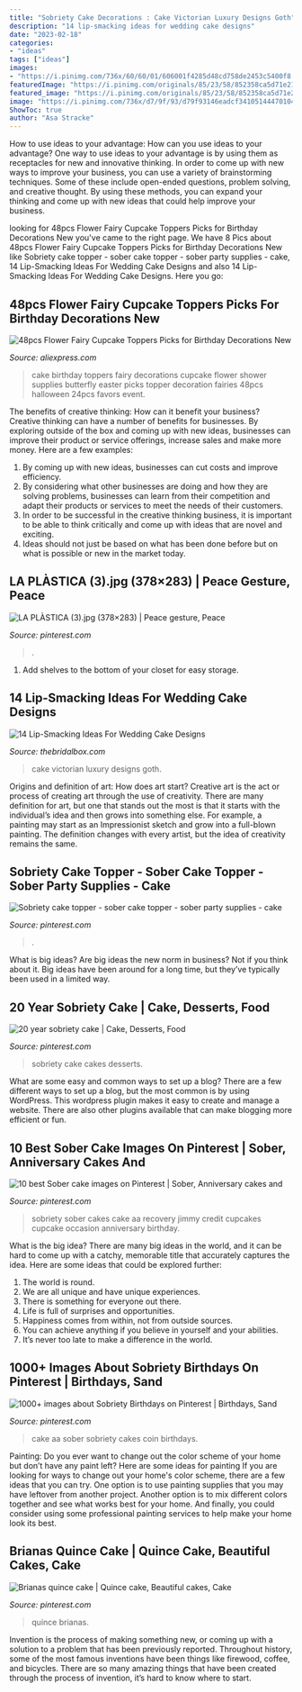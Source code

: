 ```yaml
---
title: "Sobriety Cake Decorations : Cake Victorian Luxury Designs Goth"
description: "14 lip-smacking ideas for wedding cake designs"
date: "2023-02-18"
categories:
- "ideas"
tags: ["ideas"]
images:
- "https://i.pinimg.com/736x/60/60/01/606001f4285d48cd758de2453c5400f8.jpg"
featuredImage: "https://i.pinimg.com/originals/85/23/58/852358ca5d71e21e2b01d33969fde305.jpg"
featured_image: "https://i.pinimg.com/originals/85/23/58/852358ca5d71e21e2b01d33969fde305.jpg"
image: "https://i.pinimg.com/736x/d7/9f/93/d79f93146eadcf34105144470104f4c4--sobriety-recovery.jpg"
ShowToc: true
author: "Asa Stracke"
---
```



How to use ideas to your advantage: How can you use ideas to your advantage?
One way to use ideas to your advantage is by using them as receptacles for new and innovative thinking. In order to come up with new ways to improve your business, you can use a variety of brainstorming techniques. Some of these include open-ended questions, problem solving, and creative thought. By using these methods, you can expand your thinking and come up with new ideas that could help improve your business.

	

		
looking for 48pcs Flower Fairy Cupcake Toppers Picks for Birthday Decorations New you've came to the right page. We have 8 Pics about 48pcs Flower Fairy Cupcake Toppers Picks for Birthday Decorations New like Sobriety cake topper - sober cake topper - sober party supplies - cake, 14 Lip-Smacking Ideas For Wedding Cake Designs and also 14 Lip-Smacking Ideas For Wedding Cake Designs. Here you go:
		
    
## 48pcs Flower Fairy Cupcake Toppers Picks For Birthday Decorations New

<img loading=lazy src="https://ae01.alicdn.com/kf/HTB1dMMRKVXXXXXoXFXXq6xXFXXXR/48pcs-Flower-Fairy-Cupcake-Toppers-Picks-for-Birthday-Decorations-New-Year-Easter-Halloween-Party-Cake-Decoration.jpg" onerror="this.onerror=null;this.src='https://tse1.mm.bing.net/th?id=OIP.R42GO70pkszE8LXHTZuKmgHaHa&amp;pid=15.1';" alt="48pcs Flower Fairy Cupcake Toppers Picks for Birthday Decorations New">

_Source: aliexpress.com_

>cake birthday toppers fairy decorations cupcake flower shower supplies butterfly easter picks topper decoration fairies 48pcs halloween 24pcs favors event. 

	

The benefits of creative thinking: How can it benefit your business?
Creative thinking can have a number of benefits for businesses. By exploring outside of the box and coming up with new ideas, businesses can improve their product or service offerings, increase sales and make more money. Here are a few examples:
1. By coming up with new ideas, businesses can cut costs and improve efficiency.
2. By considering what other businesses are doing and how they are solving problems, businesses can learn from their competition and adapt their products or services to meet the needs of their customers.
3. In order to be successful in the creative thinking business, it is important to be able to think critically and come up with ideas that are novel and exciting.
4. Ideas should not just be based on what has been done before but on what is possible or new in the market today.

    
## LA PLÀSTICA (3).jpg (378×283) | Peace Gesture, Peace

<img loading=lazy src="https://i.pinimg.com/originals/85/23/58/852358ca5d71e21e2b01d33969fde305.jpg" onerror="this.onerror=null;this.src='https://tse3.mm.bing.net/th?id=OIP.l9xzTpzWOZin76hKLkPCGgAAAA&amp;pid=15.1';" alt="LA PLÀSTICA (3).jpg (378×283) | Peace gesture, Peace">

_Source: pinterest.com_

>. 

	

1. Add shelves to the bottom of your closet for easy storage.

    
## 14 Lip-Smacking Ideas For Wedding Cake Designs

<img loading=lazy src="https://cdn2.thebridalbox.com/wp-content/uploads/2015/12/Victorian-Goth-Luxury.jpg" onerror="this.onerror=null;this.src='https://tse2.mm.bing.net/th?id=OIP.flrhbvwN8Ejyu6ScN_Z83QHaKg&amp;pid=15.1';" alt="14 Lip-Smacking Ideas For Wedding Cake Designs">

_Source: thebridalbox.com_

>cake victorian luxury designs goth. 

	

Origins and definition of art: How does art start?
Creative art is the act or process of creating art through the use of creativity. There are many definition for art, but one that stands out the most is that it starts with the individual’s idea and then grows into something else. For example, a painting may start as an Impressionist sketch and grow into a full-blown painting. The definition changes with every artist, but the idea of creativity remains the same.

    
## Sobriety Cake Topper - Sober Cake Topper - Sober Party Supplies - Cake

<img loading=lazy src="https://i.pinimg.com/736x/60/60/01/606001f4285d48cd758de2453c5400f8.jpg" onerror="this.onerror=null;this.src='https://tse1.mm.bing.net/th?id=OIP.Q6UnLBqFRQmeBddoIMMVywHaJu&amp;pid=15.1';" alt="Sobriety cake topper - sober cake topper - sober party supplies - cake">

_Source: pinterest.com_

>. 

	

What is big ideas?
Are big ideas the new norm in business? Not if you think about it. Big ideas have been around for a long time, but they’ve typically been used in a limited way.

    
## 20 Year Sobriety Cake | Cake, Desserts, Food

<img loading=lazy src="https://i.pinimg.com/originals/a2/b1/74/a2b174559ad6031874e2629d424a470e.jpg" onerror="this.onerror=null;this.src='https://tse3.mm.bing.net/th?id=OIP.chG_szEuIcunwx5z1eVBsgHaJ4&amp;pid=15.1';" alt="20 year sobriety cake | Cake, Desserts, Food">

_Source: pinterest.com_

>sobriety cake cakes desserts. 

	

What are some easy and common ways to set up a blog?
There are a few different ways to set up a blog, but the most common is by using WordPress. This wordpress plugin makes it easy to create and manage a website. There are also other plugins available that can make blogging more efficient or fun.

    
## 10 Best Sober Cake Images On Pinterest | Sober, Anniversary Cakes And

<img loading=lazy src="https://i.pinimg.com/736x/d7/9f/93/d79f93146eadcf34105144470104f4c4--sobriety-recovery.jpg" onerror="this.onerror=null;this.src='https://tse3.mm.bing.net/th?id=OIP.C4oUxAffcAzWbDb8qz56LAHaNd&amp;pid=15.1';" alt="10 best Sober cake images on Pinterest | Sober, Anniversary cakes and">

_Source: pinterest.com_

>sobriety sober cakes cake aa recovery jimmy credit cupcakes cupcake occasion anniversary birthday. 

	

What is the big idea?
There are many big ideas in the world, and it can be hard to come up with a catchy, memorable title that accurately captures the idea. Here are some ideas that could be explored further: 
1. The world is round. 
2. We are all unique and have unique experiences. 
3. There is something for everyone out there. 
4. Life is full of surprises and opportunities. 
5. Happiness comes from within, not from outside sources. 
6. You can achieve anything if you believe in yourself and your abilities. 
7. It’s never too late to make a difference in the world.

    
## 1000+ Images About Sobriety Birthdays On Pinterest | Birthdays, Sand

<img loading=lazy src="https://s-media-cache-ak0.pinimg.com/736x/13/74/55/137455db97d473c73da129b7ee3c558e.jpg" onerror="this.onerror=null;this.src='https://tse3.mm.bing.net/th?id=OIP.ybBnzkXp-BHi-jtA4P6SDAHaGu&amp;pid=15.1';" alt="1000+ images about Sobriety Birthdays on Pinterest | Birthdays, Sand">

_Source: pinterest.com_

>cake aa sober sobriety cakes coin birthdays. 

	

Painting: Do you ever want to change out the color scheme of your home but don’t have any paint left? Here are some ideas for painting
If you are looking for ways to change out your home's color scheme, there are a few ideas that you can try. One option is to use painting supplies that you may have leftover from another project. Another option is to mix different colors together and see what works best for your home. And finally, you could consider using some professional painting services to help make your home look its best.

    
## Brianas Quince Cake | Quince Cake, Beautiful Cakes, Cake

<img loading=lazy src="https://i.pinimg.com/736x/e2/02/6b/e2026b714e076a901556e9bb61c2d2e6--quince-cakes-beautiful-cakes.jpg" onerror="this.onerror=null;this.src='https://tse4.mm.bing.net/th?id=OIP.hrLVUi31aDy5KCeNWhbw-QHaLI&amp;pid=15.1';" alt="Brianas quince cake | Quince cake, Beautiful cakes, Cake">

_Source: pinterest.com_

>quince brianas. 

	

Invention is the process of making something new, or coming up with a solution to a problem that has been previously reported. Throughout history, some of the most famous inventions have been things like firewood, coffee, and bicycles. There are so many amazing things that have been created through the process of invention, it’s hard to know where to start.

